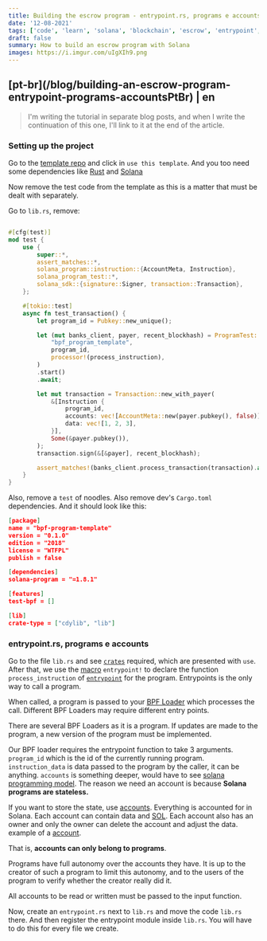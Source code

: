 ```yaml
---
title: Building the escrow program - entrypoint.rs, programs e accounts
date: '12-08-2021'
tags: ['code', 'learn', 'solana', 'blockchain', 'escrow', 'entrypoint', 'programs', 'accounts']
draft: false
summary: How to build an escrow program with Solana
images: https://i.imgur.com/uIgXIh9.png
---
```


<h2>[pt-br](/blog/building-an-escrow-program-entrypoint-programs-accountsPtBr) | en</h2>

> I'm writing the tutorial in separate blog posts, and when I write the continuation of this one, I'll link to it at the end of the article.

### Setting up the project

Go to the [template repo](https://github.com/mvines/solana-bpf-program-template) and click in `use this template`. And you too need some dependencies like [Rust](https://www.rust-lang.org/tools/install) and [Solana](https://docs.solana.com/cli/install-solana-cli-tools)

Now remove the test code from the template as this is a matter that must be dealt with separately.

Go to `lib.rs`, remove:

```rust

#[cfg(test)]
mod test {
    use {
        super::*,
        assert_matches::*,
        solana_program::instruction::{AccountMeta, Instruction},
        solana_program_test::*,
        solana_sdk::{signature::Signer, transaction::Transaction},
    };

    #[tokio::test]
    async fn test_transaction() {
        let program_id = Pubkey::new_unique();

        let (mut banks_client, payer, recent_blockhash) = ProgramTest::new(
            "bpf_program_template",
            program_id,
            processor!(process_instruction),
        )
        .start()
        .await;

        let mut transaction = Transaction::new_with_payer(
            &[Instruction {
                program_id,
                accounts: vec![AccountMeta::new(payer.pubkey(), false)],
                data: vec![1, 2, 3],
            }],
            Some(&payer.pubkey()),
        );
        transaction.sign(&[&payer], recent_blockhash);

        assert_matches!(banks_client.process_transaction(transaction).await, Ok(()));
    }
}
```

Also, remove a `test` of noodles. Also remove dev's `Cargo.toml` dependencies. And it should look like this:

```json
[package]
name = "bpf-program-template"
version = "0.1.0"
edition = "2018"
license = "WTFPL"
publish = false

[dependencies]
solana-program = "=1.8.1"

[features]
test-bpf = []

[lib]
crate-type = ["cdylib", "lib"]
```

### entrypoint.rs, programs e accounts

Go to the file `lib.rs` and see [`crates`](https://doc.rust-lang.org/book/ch07-01-packages-and-crates.html) required, which are presented with `use`. After that, we use the [macro](https://doc.rust-lang.org/stable/book/ch19-06-macros.html) `entrypoint!`
to declare the function `process_instruction` of [`entrypoint`](https://docs.solana.com/developing/on-chain-programs/developing-rust#program-entrypoint) for the program. Entrypoints is the only way to call a program.

When called, a program is passed to your [BPF Loader](https://docs.solana.com/developing/on-chain-programs/overview#loaders) which processes the call. Different BPF Loaders may require different entry points.

There are several BPF Loaders as it is a program. If updates are made to the program, a new version of the program must be implemented.

Our BPF loader requires the entrypoint function to take 3 arguments. `program_id` which is the id of the currently running program. `instruction_data` is data passed to the program by the caller, it can be anything. `accounts` is something deeper,
would have to see [solana programming model](https://docs.solana.com/developing/programming-model/overview). The reason we need an account is because **Solana programs are stateless.**

If you want to store the state, use [accounts](https://docs.solana.com/developing/programming-model/accounts). Everything is accounted for in Solana. Each account can contain data and [SOL](https://docs.solana.com/terminology#sol). Each account also has an owner and only the owner can delete the account and adjust the data. example of a [account](https://explorer.solana.com/address/6TkKqq15wXjqEjNg9zqTKADwuVATR9dW3rkNnsYme1ea).

That is, **accounts can only belong to programs**.

Programs have full autonomy over the accounts they have. It is up to the creator of such a program to limit this autonomy, and to the users of the program to verify whether the creator really did it.

All accounts to be read or written must be passed to the input function.

Now, create an `entrypoint.rs` next to `lib.rs` and move the code `lib.rs` there. And then register the entrypoint module inside `lib.rs`. You will have to do this for every file we create.
